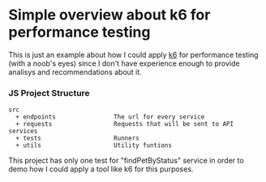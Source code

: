 # Simple overview about k6 for performance testing

 This is just an example about how I could apply [k6](https://k6.io/) for performance testing (with a noob's eyes) since I don't have experience enough to provide analisys and recommendations about it.

### JS Project Structure
```Gherkin
src
  + endpoints                The url for every service
  + requests                 Requests that will be sent to API services
  + tests                    Runners
  + utils                    Utility funtions
```

This project has only one test for "findPetByStatus" service in order to demo how I could apply a tool like k6 for this purposes.